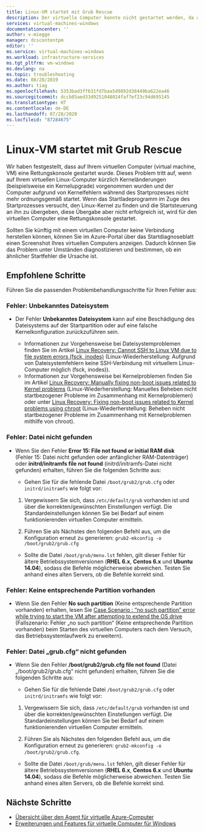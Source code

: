 ```yaml
---
title: Linux-VM startet mit Grub Rescue
description: Der virtuelle Computer konnte nicht gestartet werden, da auf ihm eine Rettungskonsole gestartet wurde.
services: virtual-machines-windows
documentationcenter: ''
author: v-miegge
manager: dcscontentpm
editor: ''
ms.service: virtual-machines-windows
ms.workload: infrastructure-services
ms.tgt_pltfrm: vm-windows
ms.devlang: na
ms.topic: troubleshooting
ms.date: 08/28/2019
ms.author: tiag
ms.openlocfilehash: 5353bad3ff631fd7baa5d9892d38449ba622ea46
ms.sourcegitcommit: dccb85aed33d9251048024faf7ef23c94d695145
ms.translationtype: HT
ms.contentlocale: de-DE
ms.lasthandoff: 07/28/2020
ms.locfileid: "87284675"
---
```

# <a name="linux-vm-boots-to-grub-rescue"></a>Linux-VM startet mit Grub Rescue

Wir haben festgestellt, dass auf Ihrem virtuellen Computer (virtual machine, VM) eine Rettungskonsole gestartet wurde. Dieses Problem tritt auf, wenn auf Ihrem virtuellen Linux-Computer kürzlich Kerneländerungen (beispielsweise ein Kernelupgrade) vorgenommen wurden und der Computer aufgrund von Kernelfehlern während des Startprozesses nicht mehr ordnungsgemäß startet. Wenn das Startladeprogramm im Zuge des Startprozesses versucht, den Linux-Kernel zu finden und die Startsteuerung an ihn zu übergeben, diese Übergabe aber nicht erfolgreich ist, wird für den virtuellen Computer eine Rettungskonsole gestartet.

Sollten Sie künftig mit einem virtuellen Computer keine Verbindung herstellen können, können Sie im Azure-Portal über das Startdiagnoseblatt einen Screenshot Ihres virtuellen Computers anzeigen. Dadurch können Sie das Problem unter Umständen diagnostizieren und bestimmen, ob ein ähnlicher Startfehler die Ursache ist.

## <a name="recommended-steps"></a>Empfohlene Schritte

Führen Sie die passenden Problembehandlungsschritte für Ihren Fehler aus:

### <a name="error---unknown-filesystem"></a>Fehler: Unbekanntes Dateisystem

* Der Fehler **Unbekanntes Dateisystem** kann auf eine Beschädigung des Dateisystems auf der Startpartition oder auf eine falsche Kernelkonfiguration zurückzuführen sein.

   * Informationen zur Vorgehensweise bei Dateisystemproblemen finden Sie im Artikel [Linux Recovery: Cannot SSH to Linux VM due to file system errors (fsck, inodes)](/archive/blogs/linuxonazure/linux-recovery-cannot-ssh-to-linux-vm-due-to-file-system-errors-fsck-inodes) (Linux-Wiederherstellung: Aufgrund von Dateisystemfehlern keine SSH-Verbindung mit virtuellem Linux-Computer möglich (fsck, inodes)).
   * Informationen zur Vorgehensweise bei Kernelproblemen finden Sie im Artikel [Linux Recovery: Manually fixing non-boot issues related to Kernel problems](http://linuxonazure.azurewebsites.net/linux-recovery-fixing-non-boot-issues-related-to-kernel-problems-using-chroot/) (Linux-Wiederherstellung: Manuelles Beheben nicht startbezogener Probleme im Zusammenhang mit Kernelproblemen) oder unter [Linux Recovery: Fixing non-boot issues related to Kernel problems using chroot](http://linuxonazure.azurewebsites.net/linux-recovery-fixing-non-boot-issues-related-to-kernel-problems-using-chroot/) (Linux-Wiederherstellung: Beheben nicht startbezogener Probleme im Zusammenhang mit Kernelproblemen mithilfe von chroot).
   
### <a name="error---file-not-found"></a>Fehler: Datei nicht gefunden

* Wenn Sie den Fehler **Error 15: File not found or initial RAM disk** (Fehler 15: Datei nicht gefunden oder anfänglicher RAM-Datenträger) oder **initrd/initramfs file not found** (initrd/initramfs-Datei nicht gefunden) erhalten, führen Sie die folgenden Schritte aus:

    * Gehen Sie für die fehlende Datei `/boot/grub2/grub.cfg` oder `initrd/initramfs` wie folgt vor:

    1. Vergewissern Sie sich, dass `/etc/default/grub` vorhanden ist und über die korrekten/gewünschten Einstellungen verfügt. Die Standardeinstellungen können Sie bei Bedarf auf einem funktionierenden virtuellen Computer ermitteln.

    2. Führen Sie als Nächstes den folgenden Befehl aus, um die Konfiguration erneut zu generieren: `grub2-mkconfig -o /boot/grub2/grub.cfg`

   * Sollte die Datei `/boot/grub/menu.lst` fehlen, gilt dieser Fehler für ältere Betriebssystemversionen (**RHEL 6.x**, **Centos 6.x** und **Ubuntu 14.04**), sodass die Befehle möglicherweise abweichen. Testen Sie anhand eines alten Servers, ob die Befehle korrekt sind.

### <a name="error---no-such-partition"></a>Fehler: Keine entsprechende Partition vorhanden

* Wenn Sie den Fehler **No such partition** (Keine entsprechende Partition vorhanden) erhalten, lesen Sie [Case Scenario : “no such partition” error while trying to start the VM after attempting to extend the OS drive](/archive/blogs/shwetanayak/case-scenario-no-such-partition-error-while-trying-to-start-the-vm-after-attempting-to-extend-the-os-drive) (Fallszenario: Fehler „no such partition“ (Keine entsprechende Partition vorhanden) beim Starten des virtuellen Computers nach dem Versuch, das Betriebssystemlaufwerk zu erweitern).

### <a name="error---grubcfg-file-not-found"></a>Fehler: Datei „grub.cfg“ nicht gefunden

* Wenn Sie den Fehler **/boot/grub2/grub.cfg file not found** (Datei „/boot/grub2/grub.cfg“ nicht gefunden) erhalten, führen Sie die folgenden Schritte aus:

    * Gehen Sie für die fehlende Datei `/boot/grub2/grub.cfg` oder `initrd/initramfs` wie folgt vor:

    1. Vergewissern Sie sich, dass `/etc/default/grub` vorhanden ist und über die korrekten/gewünschten Einstellungen verfügt. Die Standardeinstellungen können Sie bei Bedarf auf einem funktionierenden virtuellen Computer ermitteln.

    2. Führen Sie als Nächstes den folgenden Befehl aus, um die Konfiguration erneut zu generieren: `grub2-mkconfig -o /boot/grub2/grub.cfg`.

   * Sollte die Datei `/boot/grub/menu.lst` fehlen, gilt dieser Fehler für ältere Betriebssystemversionen (**RHEL 6.x**, **Centos 6.x** und **Ubuntu 14.04**), sodass die Befehle möglicherweise abweichen. Testen Sie anhand eines alten Servers, ob die Befehle korrekt sind.

## <a name="next-steps"></a>Nächste Schritte

* [Übersicht über den Agent für virtuelle Azure-Computer](../extensions/agent-windows.md)
* [Erweiterungen und Features für virtuelle Computer für Windows](../extensions/features-windows.md)
